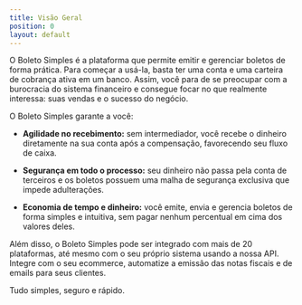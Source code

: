 ```yaml
---
title: Visão Geral
position: 0
layout: default
---
```


O Boleto Simples é a plataforma que permite emitir e gerenciar boletos de forma prática. Para começar a usá-la, basta ter uma conta e uma carteira de cobrança ativa em um banco. Assim, você para de se preocupar com a burocracia do sistema financeiro e consegue focar no que realmente interessa: suas vendas e o sucesso do negócio.

O Boleto Simples garante a você:

* **Agilidade no recebimento:** sem intermediador, você recebe o dinheiro diretamente na sua conta após a compensação, favorecendo seu fluxo de caixa.

* **Segurança em todo o processo:** seu dinheiro não passa pela conta de terceiros e os boletos possuem uma malha de segurança exclusiva que impede adulterações.

* **Economia de tempo e dinheiro:** você emite, envia e gerencia boletos de forma simples e intuitiva, sem pagar nenhum percentual em cima dos valores deles.

Além disso, o Boleto Simples pode ser integrado com mais de 20 plataformas, até mesmo com o seu próprio sistema usando a nossa API. Integre com o seu ecommerce, automatize a emissão das notas fiscais e de emails para seus clientes.

Tudo simples, seguro e rápido.